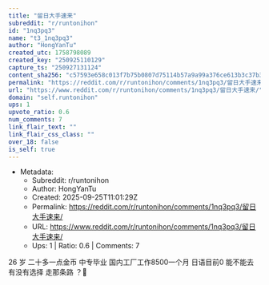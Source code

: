 ```yaml
---
title: "留日大手速来"
subreddit: "r/runtonihon"
id: "1nq3pq3"
name: "t3_1nq3pq3"
author: "HongYanTu"
created_utc: 1758798089
created_key: "250925110129"
capture_ts: "250927131124"
content_sha256: "c57593e658c013f7b75b0807d75114b57a9a99a376ce613b3c37b30cca7590ce"
permalink: "https://reddit.com/r/runtonihon/comments/1nq3pq3/留日大手速来/"
url: "https://www.reddit.com/r/runtonihon/comments/1nq3pq3/留日大手速来/"
domain: "self.runtonihon"
ups: 1
upvote_ratio: 0.6
num_comments: 7
link_flair_text: ""
link_flair_css_class: ""
over_18: false
is_self: true
---
```


- Metadata:
  - Subreddit: r/runtonihon
  - Author: HongYanTu
  - Created: 2025-09-25T11:01:29Z
  - Permalink: https://reddit.com/r/runtonihon/comments/1nq3pq3/留日大手速来/
  - URL: https://www.reddit.com/r/runtonihon/comments/1nq3pq3/留日大手速来/
  - Ups: 1 | Ratio: 0.6 | Comments: 7

26 岁 二十多一点金币 中专毕业 国内工厂工作8500一个月 日语目前0 能不能去
有没有选择 走那条路 ？🙇
